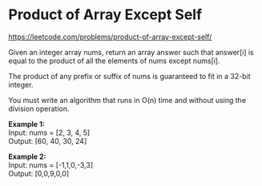 # Product of Array Except Self
https://leetcode.com/problems/product-of-array-except-self/

Given an integer array nums, return an array answer such that answer[i] is equal to the product of all the elements of nums except nums[i].

The product of any prefix or suffix of nums is guaranteed to fit in a 32-bit integer.

You must write an algorithm that runs in O(n) time and without using the division operation.

<b>Example 1:</b>\
Input: nums = [2, 3, 4, 5]\
Output: [60, 40, 30, 24]

<b>Example 2:</b>\
Input: nums = [-1,1,0,-3,3]\
Output: [0,0,9,0,0]